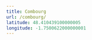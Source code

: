 ```yaml
---
title: Combourg
url: /combourg/
latitude: 48.410439100000005
longitude: -1.7500622000000001
---
```

